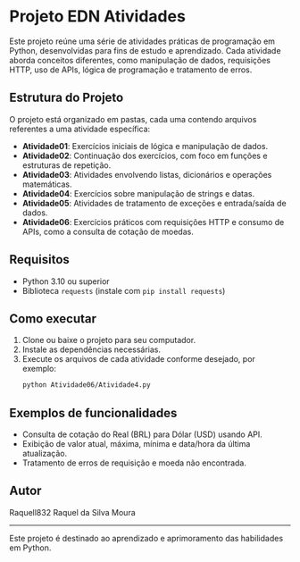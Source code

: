 # Projeto EDN Atividades

Este projeto reúne uma série de atividades práticas de programação em Python, desenvolvidas para fins de estudo e aprendizado. Cada atividade aborda conceitos diferentes, como manipulação de dados, requisições HTTP, uso de APIs, lógica de programação e tratamento de erros.

## Estrutura do Projeto

O projeto está organizado em pastas, cada uma contendo arquivos referentes a uma atividade específica:

- **Atividade01**: Exercícios iniciais de lógica e manipulação de dados.
- **Atividade02**: Continuação dos exercícios, com foco em funções e estruturas de repetição.
- **Atividade03**: Atividades envolvendo listas, dicionários e operações matemáticas.
- **Atividade04**: Exercícios sobre manipulação de strings e datas.
- **Atividade05**: Atividades de tratamento de exceções e entrada/saída de dados.
- **Atividade06**: Exercícios práticos com requisições HTTP e consumo de APIs, como a consulta de cotação de moedas.

## Requisitos

- Python 3.10 ou superior
- Biblioteca `requests` (instale com `pip install requests`)

## Como executar

1. Clone ou baixe o projeto para seu computador.
2. Instale as dependências necessárias.
3. Execute os arquivos de cada atividade conforme desejado, por exemplo:
   ```bash
   python Atividade06/Atividade4.py
   ```

## Exemplos de funcionalidades

- Consulta de cotação do Real (BRL) para Dólar (USD) usando API.
- Exibição de valor atual, máxima, mínima e data/hora da última atualização.
- Tratamento de erros de requisição e moeda não encontrada.

## Autor

Raquell832
Raquel da Silva Moura


---
Este projeto é destinado ao aprendizado e aprimoramento das habilidades em Python.
